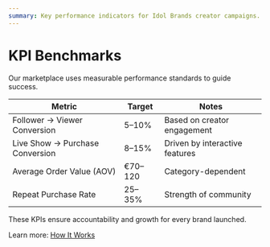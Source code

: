```yaml
---
summary: Key performance indicators for Idol Brands creator campaigns.
---
```


# KPI Benchmarks

Our marketplace uses measurable performance standards to guide success.

| Metric | Target | Notes |
|--------|---------|-------|
| Follower → Viewer Conversion | 5–10% | Based on creator engagement |
| Live Show → Purchase Conversion | 8–15% | Driven by interactive features |
| Average Order Value (AOV) | €70–120 | Category-dependent |
| Repeat Purchase Rate | 25–35% | Strength of community |

These KPIs ensure accountability and growth for every brand launched.

Learn more: [How It Works](/how-it-works)
